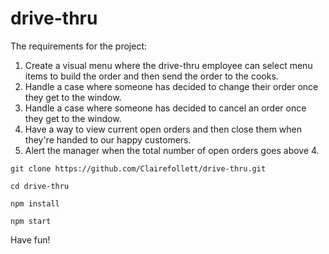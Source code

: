 # drive-thru
The requirements for the project: 
1. Create a visual menu where the drive-thru employee can select menu items to build the order and then send the order to the cooks. 
2. Handle a case where someone has decided to change their order once they get to the window. 
3. Handle a case where someone has decided to cancel an order once they get to the window. 
4. Have a way to view current open orders and then close them when they're handed to our happy customers. 
5. Alert the manager when the total number of open orders goes above 4. 

```git clone https://github.com/Clairefollett/drive-thru.git```

```cd drive-thru```

```npm install```

```npm start```

Have fun!
